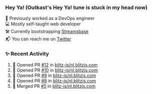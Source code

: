 ### Hey Ya! (Outkast's Hey Ya! tune is stuck in my head now)

💼 Previously worked as a DevOps engineer  
💻 Mostly self-taught web developer  
🛠️ Currently bootstrapping [Streamsbase](https://streamsbase.com)  
📬 You can reach me on [Twitter](https://twitter.com/LoriKarikari)

### ✨ Recent Activity

<!--START_SECTION:activity-->
1. 💪 Opened PR [#12](https://github.com/blitz-js/nl.blitzjs.com/pull/12) in [blitz-js/nl.blitzjs.com](https://github.com/blitz-js/nl.blitzjs.com)
2. 💪 Opened PR [#10](https://github.com/blitz-js/nl.blitzjs.com/pull/10) in [blitz-js/nl.blitzjs.com](https://github.com/blitz-js/nl.blitzjs.com)
3. 💪 Opened PR [#9](https://github.com/blitz-js/nl.blitzjs.com/pull/9) in [blitz-js/nl.blitzjs.com](https://github.com/blitz-js/nl.blitzjs.com)
4. 💪 Opened PR [#8](https://github.com/blitz-js/nl.blitzjs.com/pull/8) in [blitz-js/nl.blitzjs.com](https://github.com/blitz-js/nl.blitzjs.com)
5. 🎉 Merged PR [#5](https://github.com/blitz-js/nl.blitzjs.com/pull/5) in [blitz-js/nl.blitzjs.com](https://github.com/blitz-js/nl.blitzjs.com)
<!--END_SECTION:activity-->
